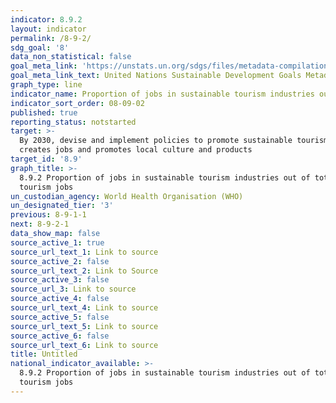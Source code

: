 ```yaml
---
indicator: 8.9.2
layout: indicator
permalink: /8-9-2/
sdg_goal: '8'
data_non_statistical: false
goal_meta_link: 'https://unstats.un.org/sdgs/files/metadata-compilation/Metadata-Goal-8.pdf'
goal_meta_link_text: United Nations Sustainable Development Goals Metadata (PDF 526 KB)
graph_type: line
indicator_name: Proportion of jobs in sustainable tourism industries out of total tourism jobs
indicator_sort_order: 08-09-02
published: true
reporting_status: notstarted
target: >-
  By 2030, devise and implement policies to promote sustainable tourism that
  creates jobs and promotes local culture and products
target_id: '8.9'
graph_title: >-
  8.9.2 Proportion of jobs in sustainable tourism industries out of total
  tourism jobs
un_custodian_agency: World Health Organisation (WHO)
un_designated_tier: '3'
previous: 8-9-1-1
next: 8-9-2-1
data_show_map: false
source_active_1: true
source_url_text_1: Link to source
source_active_2: false
source_url_text_2: Link to Source
source_active_3: false
source_url_3: Link to source
source_active_4: false
source_url_text_4: Link to source
source_active_5: false
source_url_text_5: Link to source
source_active_6: false
source_url_text_6: Link to source
title: Untitled
national_indicator_available: >-
  8.9.2 Proportion of jobs in sustainable tourism industries out of total
  tourism jobs
---
```

